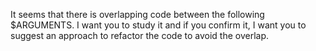 It seems that there is overlapping code between the following $ARGUMENTS.
I want you to study it and if you confirm it, I want you to suggest an approach to refactor the code to avoid the overlap.
